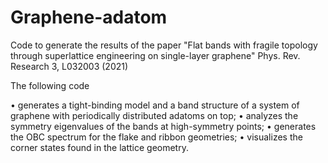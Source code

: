 # Graphene-adatom
Code to generate the results of the paper "Flat bands with fragile topology through superlattice engineering on single-layer graphene"
Phys. Rev. Research 3, L032003 (2021)

The following code

• generates a tight-binding model and a band structure of a system of graphene with periodically distributed adatoms on top;
• analyzes the symmetry eigenvalues of the bands at high-symmetry points;
• generates the OBC spectrum for the flake and ribbon geometries;
• visualizes the corner states found in the lattice geometry. 
